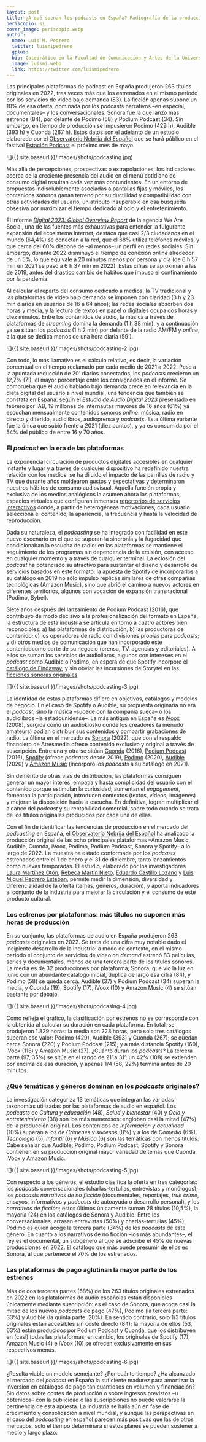 ```yaml
---
layout: post
title: ¿A qué suenan los podcasts en España? Radiografía de la producción original en las plataformas de audio en 2022
periscopio: si
cover_image: periscopio.webp
author:
  name: Luis M. Pedrero
  twitter: luismipedrero
  gplus:  
  bio: Catedrático en la Facultad de Comunicación y Artes de la Universidad Nebrija
  image: luismi.webp
  link: https://twitter.com/luismipedrero
---
```

Las principales plataformas de podcast en España produjeron 263 títulos originales en 2022, tres veces más que los estrenados en el mismo periodo por los servicios de video bajo demanda (83). La ficción apenas supone un 10% de esa oferta, dominada por los podcasts narrativos –en especial, documentales– y los conversacionales. Sonora fue la que lanzó más estrenos (84), por delante de Podimo (58) y Podium Podcast (34). Sin embargo, en tiempo de producción se impusieron Podimo (429 h), Audible (393 h) y Cuonda (267 h). Estos datos son el adelanto de un estudio elaborado por el [Observatorio Nebrija del Español](https://www.nebrija.com/catedras/observatorio-nebrija-espanol/) que se hará público en el festival [Estación Podcast](https://www.estacionpodcast.com/) el próximo mes de mayo.

![]({{ site.baseurl }}/images/shots/podcasting.jpg)

Más allá de percepciones, prospectivas o extrapolaciones, los indicadores acerca de la creciente presencia del audio en el menú cotidiano de consumo digital resultan cada vez más contundentes. En un entorno de propuestas indisolublemente asociadas a pantallas fijas y móviles, los contenidos sonoros ganan terreno por su ductilidad y compatibilidad con otras actividades del usuario, un atributo insuperable en esa búsqueda obsesiva por maximizar el tiempo dedicado al ocio y el entretenimiento.

El informe *[Digital 2023: Global Overview Report](https://datareportal.com/reports/digital-2023-global-overview-report)* de la agencia We Are Social, una de las fuentes más exhaustivas para entender la fulgurante expansión del ecosistema Internet, destaca que casi 2/3 ciudadanos en el mundo (64,4%) se conectan a la red, que el 68% utiliza teléfonos móviles, y que cerca del 60% dispone de –al menos– un perfil en redes sociales. Sin embargo, durante 2022 disminuyó el tiempo de conexión *online* alrededor de un 5%, lo que equivale a 20 minutos menos por persona y día (de 6 h 57 min en 2021 se pasó a 6 h 37 min en 2022). Estas cifras se aproximan a las de 2019, antes del drástico cambio de hábitos que impuso el confinamiento por la pandemia.

Al calcular el reparto del consumo dedicado a medios, la TV tradicional y las plataformas de video bajo demanda se imponen con claridad (3 h y 23 min diarios en usuarios de 16 a 64 años); las redes sociales absorben dos horas y media, y la lectura de textos en papel o digitales ocupa dos horas y diez minutos. Entre los contenidos de audio, la música a través de plataformas de *streaming* domina la demanda (1 h 38 min), y a continuación ya se sitúan los *podcasts* (1 h 2 min) por delante de la radio AM/FM y *online*, a la que se dedica menos de una hora diaria (59’).

![]({{ site.baseurl }}/images/shots/podcasting-2.jpg)

Con todo, lo más llamativo es el cálculo relativo, es decir, la variación porcentual en el tiempo reclamado por cada medio de 2021 a 2022. Pese a la apuntada reducción de 20’ diarios conectados, los *podcasts* crecieron un 12,7% (7’), el mayor porcentaje entre los consignados en el informe. Se comprueba que el audio hablado bajo demanda crece en relevancia en la dieta digital del usuario a nivel mundial, una tendencia que también se constata en España: según el *[Estudio de Audio Digital 2023](https://iabspain.es/estudio/estudio-audio-digital-2023/)* presentado en febrero por IAB, 19 millones de internautas mayores de 16 años (61%) ya escuchan mensualmente contenidos sonoros *online*: música, radio en directo y diferido, audiolibros, audioprensa y *podcasts*. Esta última variante fue la única que subió frente a 2021 (diez puntos), y ya es consumida por el 54% del público de entre 16 y 70 años.

### **El *podcast* en la era de las plataformas**

La exponencial circulación de productos digitales accesibles en cualquier instante y lugar y a través de cualquier dispositivo ha redefinido nuestra relación con los medios: se ha diluido el impacto de las parrillas de radio y TV que durante años moldearon gustos y expectativas y determinaron nuestros hábitos de consumo audiovisual. Aquella función propia y exclusiva de los medios analógicos la asumen ahora las plataformas, espacios virtuales que configuran inmensos [repertorios de servicios interactivos](https://luismipedrero.medium.com/la-comunicación-en-la-era-de-la-instantaneidad-6a28cae3338f) donde, a partir de heterogéneas motivaciones, cada usuario selecciona el contenido, la apariencia, la frecuencia y hasta la velocidad de reproducción.

Dada su naturaleza, el *podcasting* se ha integrado con facilidad en este nuevo escenario en el que se superan la sincronía y la fugacidad que condicionaban la escucha de radio: en las plataformas se mantiene el seguimiento de los programas sin dependencia de la emisión, con acceso en cualquier momento y a través de cualquier terminal. La eclosión del *podcast* ha potenciado su atractivo para sustentar el diseño y desarrollo de servicios basados en este formato: la [apuesta de Spotify](https://www.latimes.com/espanol/entretenimiento/articulo/2019-09-10/dawn-ostroffs-planea-hacer-de-spotify-el-sitio-de-podcasts) de incorporarlos a su catálogo en 2019 no sólo impulsó réplicas similares de otras compañías tecnológicas (Amazon Music), sino que abrió el camino a nuevos actores en diferentes territorios, algunos con vocación de expansión transnacional (Podimo, Sybel).

Siete años después del lanzamiento de Podium Podcast (2016), que contribuyó de modo decisivo a la profesionalización del formato en España, la estructura de esta industria se articula en torno a cuatro actores bien reconocibles: a) las plataformas de distribución; b) las productoras de contenido; c) los operadores de radio con divisiones propias para *podcasts*; y d) otros medios de comunicación que han incorporado este contenidocomo parte de su negocio (prensa, TV, agencias y editoriales). A ellos se suman los servicios de audiolibros, algunos con intereses en el *podcast* como Audible o Podimo, en espera de que Spotify incorpore el [catálogo de Findaway](https://www.xataka.com/streaming/spotify-compra-findaway-catalogo-325-000-audiolibros-confirma-que-su-gran-apuesta-podcasting-libros-locutados), y sin obviar las incursiones de Storytel en las [ficciones sonoras originales](https://www.storytel.com/co/es/books/modo-noche-e01-donde-todo-empezó-2188854).

![]({{ site.baseurl }}/images/shots/podcasting-3.jpg)

La identidad de estas plataformas difiere en objetivos, catálogos y modelos de negocio. En el caso de Spotify o Audible, su propuesta originaria no era el *podcast*, sino la música –sucede con la compañía sueca– o los audiolibros –la estadounidense–. La más antigua en España es [iVoox](https://www.ivoox.com/) (2008), surgida como un audiokiosko donde los creadores (a menudo amateurs) podían distribuir sus contenidos y compartir grabaciones de radio. La última en el mercado es [Sonora](https://www.sonora.com/) (2022), que con el respaldo financiero de Atresmedia ofrece contenido exclusivo y original a través de suscripción. Entre una y otra se sitúan [Cuonda](https://cuonda.com/) (2016), [Podium Podcast](https://www.podiumpodcast.com/) (2016), [Spotify](https://podcasters.spotify.com/) (ofrece *podcasts* desde 2019), [Podimo](https://podimo.com/es) (2020), [Audible](https://www.audible.es/) (2020) y [Amazon Music](https://music.amazon.es/podcasts) (incorporó los *podcasts* a su catálogo en 2021).

Sin demérito de otras vías de distribución, las plataformas consiguen generar un mayor interés, empatía y hasta complicidad del usuario con el contenido porque estimulan la curiosidad, aumentan el *engagement*, fomentan la participación, introducen contextos (textos, vídeos, imágenes) y mejoran la disposición hacia la escucha. En definitiva, logran multiplicar el alcance del *podcast* y su rentabilidad comercial, sobre todo cuando se trata de los títulos originales producidos por cada una de ellas.

Con el fin de identificar las tendencias de producción en el mercado del *podcasting* en España, el [Observatorio Nebrija del Español](https://www.nebrija.com/catedras/observatorio-nebrija-espanol/) ha analizado la producción original de las ocho principales plataformas –Amazon Music, Audible, Cuonda, iVoox, Podimo, Podium Podcast, Sonora y Spotify– a lo largo de 2022. La muestra ha estado conformada por los *podcasts* estrenados entre el 1 de enero y el 31 de diciembre, tanto lanzamientos como nuevas temporadas. El estudio, elaborado por los investigadores [Laura Martínez Otón](https://twitter.com/lauramoton), [Rebeca Martín Nieto](https://twitter.com/rebeca_martinn), [Eduardo Castillo Lozano](https://twitter.com/edcastillo_11) y [Luis Miguel Pedrero Esteban](https://twitter.com/luismipedrero), permite medir la dimensión, diversidad y diferencialidad de la oferta (temas, géneros, duración), y aporta indicadores al conjunto de la industria para mejorar la circulación y el consumo de este producto cultural.

### **Los estrenos por plataformas: más títulos no suponen más horas de producción**

En su conjunto, las plataformas de audio en España produjeron 263 *podcasts* originales en 2022. Se trata de una cifra muy notable dado el incipiente desarrollo de la industria: a modo de contexto, en el mismo periodo el conjunto de servicios de vídeo *on demand* estrenó 83 películas, series y documentales, menos de una tercera parte de los títulos sonoros. La media es de 32 producciones por plataforma; Sonora, que vio la luz en junio con un abundante catálogo inicial, duplica de largo esa cifra (84), y Podimo (58) se queda cerca. Audible (37) y Podium Podcast (34) superan la media, y Cuonda (19), Spotify (17), iVoox (10) y Amazon Music (4) se sitúan bastante por debajo.

![]({{ site.baseurl }}/images/shots/podcasing-4.jpg)

Como refleja el gráfico, la clasificación por estrenos no se corresponde con la obtenida al calcular su duración en cada plataforma. En total, se produjeron 1.829 horas: la media son 228 horas, pero solo tres catálogos superan ese valor: Podimo (429), Audible (393) y Cuonda (267); se quedan cerca Sonora (220) y Podium Podcast (215), y a más distancia Spotify (160), iVoox (118) y Amazon Music (27). ¿Cuánto duran los *podcasts*? La tercera parte (97, 35%) se sitúa en el rango de 21’ a 31’; un 42% (108) se extienden por encima de esa duración, y apenas 1/4 (58, 22%) termina antes de 20 minutos.

### **¿Qué temáticas y géneros dominan en los *podcasts* originales?**

La investigación categoriza 13 temáticas que integran las variadas taxonomías utilizadas por las plataformas de audio en español. Los *podcasts* de *Cultura y educación* (48), *Salud y bienestar* (40) y *Ocio y entretenimiento* (38) son los más numerosos: engloban casi la mitad (47%) de la producción original. Los contenidos de *Información y actualidad* (10%) superan a los de *Crímenes y sucesos* (8%) y a los de *Comedia* (6%). *Tecnología* (5), *Infantil* (6) y *Música* (6) son las temáticas con menos títulos. Cabe señalar que Audible, Podimo, Podium Podcast, Spotify y Sonora contienen en su producción original mayor variedad de temas que Cuonda, iVoox y Amazon Music.

![]({{ site.baseurl }}/images/shots/podcasting-5.jpg)

Con respecto a los géneros, el estudio clasifica la oferta en tres categorías: los *podcasts* conversacionales (charlas-tertulias, entrevistas y monólogos); los *podcasts narrativos de no ficción* (documentales, reportajes, *true crime*, ensayos, informativos y *podcasts* de autoayuda o desarrollo personal), y los *narrativos de ficción*; estos últimos únicamente suman 28 títulos (10,5%), la mayoría (24) en los catálogos de Sonora y Audible. Entre los conversacionales, arrasan entrevistas (50%) y charlas-tertulias (45%). Podimo es quien acoge la tercera parte (34%) de los *podcasts* de este género. En cuanto a los narrativos de no ficción –los más abundantes–, el rey es el documental, un subgénero al que se adscribe el 45% de nuevas producciones en 2022. El catálogo que más puede presumir de ellos es Sonora, al que pertenece el 70% de los estrenados.

### **Las plataformas de pago aglutinan la mayor parte de los estrenos**

Más de dos terceras partes (68%) de los 263 títulos originales estrenados en 2022 en las plataformas de audio españolas están disponibles únicamente mediante suscripción: es el caso de Sonora, que acoge casi la mitad de los nuevos *podcasts* de pago (47%), Podimo (la tercera parte: 33%) y Audible (la quinta parte: 20%). En sentido contrario, solo 1/3 títulos originales están accesibles sin coste directo (84); la mayoría de ellos (53, 63%) están producidos por Podium Podcast y Cuonda, que los distribuyen en (casi) todas las plataformas; en cambio, los originales de Spotify (17), Amazon Music (4) e iVoox (10) se ofrecen exclusivamente en sus respectivos menús.

![]({{ site.baseurl }}/images/shots/podcasting-6.jpg)

¿Resulta viable un modelo semejante? ¿Por cuánto tiempo? ¿Ha alcanzado el mercado del *podcast* en España la suficiente madurez para amortizar la inversión en catálogos de pago tan cuantiosos en volumen y financiación? Sin datos sobre costes de producción o sobre ingresos previstos –u obtenidos– con la publicidad o las suscripciones no puede valorarse la pertinencia de esta apuesta. La industria se halla aún en fase de crecimiento y consolidación a nivel mundial, y aunque las perspectivas en el caso del *podcasting* en español [parecen más positivas](https://audiogen.substack.com/p/3x3-8-perspectivas-aprendizajes-y) que las de otros mercados, solo el tiempo determinará si estos planes se pueden sostener a medio y largo plazo.